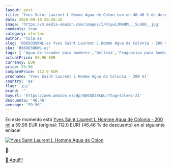```yaml
---
layout: post
title: 'Yves Saint Laurent L Homme Agua de Colon con un 46.46 % de descuento'
date: 2020-09-10 20:58:42
image: 'https://m.media-amazon.com/images/I/41ywiJMm8ML._SL400_.jpg'
comments: true
category: ofertas
author: 'tole.es'
slug: 'B06XD38KWL-es Yves Saint Laurent L Homme Agua de Colonia - 200 ml'
sku: 'B06XD38KWL-es'
tags: [ 'Agua de tocador para hombres','Belleza','Fragancias para hombres','Perfumes y fragancias','Productos para el cuidado de la piel','Sets y juegos para el cuidado de la piel','agua','colonia','de', ]
actualPrice: 59.96 EUR
currency: EUR
price: 59.96
comparePrice: 112.0 EUR
prodname: 'Yves Saint Laurent L Homme Agua de Colonia - 200 ml'
country: 'es'
flag: '🇪🇸'
brand: ''
buyurl: 'https://www.amazon.es/dp/B06XD38KWL/?tag=tolees-21'
descuento: '46.46'
average: '59.96'
---
```


En este momento está [Yves Saint Laurent L Homme Agua de Colonia - 200 ml](https://www.amazon.es/dp/B06XD38KWL/?tag=tolees-21) a 59.96 EUR (original: 112.0 EUR) (46.46 %  de descuento) en el siguiente enlace!

[![Yves Saint Laurent L Homme Agua de Colon](https://m.media-amazon.com/images/I/41ywiJMm8ML._SL400_.jpg)](https://www.amazon.es/dp/B06XD38KWL/?tag=tolees-21)

🔎:


[🛒 Aquí!!!](https://www.amazon.es/dp/B06XD38KWL/?tag=tolees-21)
